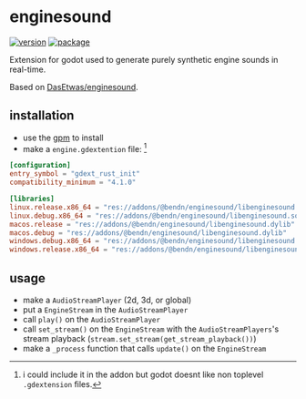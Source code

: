 # enginesound

[![version](https://img.shields.io/badge/4.1+-blue?logo=godot-engine&logoColor=white&label=godot&style=for-the-badge)](https://godotengine.org "Made with godot")
[![package](https://img.shields.io/npm/v/@bendn/enginesound?label=version&style=for-the-badge)](https://www.npmjs.com/package/@bendn/enginesound)

Extension for godot used to generate purely synthetic engine sounds in real-time.

Based on [DasEtwas/enginesound](https://github.com/DasEtwas/enginesound).

## installation

- use the [gpm](https://github.com/godot-package-manager/cli) to install
- make a `engine.gdextention` file: [^1]
```toml
[configuration]
entry_symbol = "gdext_rust_init"
compatibility_minimum = "4.1.0"

[libraries]
linux.release.x86_64 = "res://addons/@bendn/enginesound/libenginesound.so"
linux.debug.x86_64 = "res://addons/@bendn/enginesound/libenginesound.so"
macos.release = "res://addons/@bendn/enginesound/libenginesound.dylib"
macos.debug = "res://addons/@bendn/enginesound/libenginesound.dylib"
windows.debug.x86_64 = "res://addons/@bendn/enginesound/libenginesound.dll"
windows.release.x86_64 = "res://addons/@bendn/enginesound/libenginesound.dll"
```

[^1]: i could include it in the addon but godot doesnt like non toplevel `.gdextension` files.

## usage

- make a `AudioStreamPlayer` (2d, 3d, or global)
- put a `EngineStream` in the `AudioStreamPlayer`
- call `play()` on the `AudioStreamPlayer`
- call `set_stream()` on the `EngineStream` with the `AudioStreamPlayers`'s stream playback (`stream.set_stream(get_stream_playback())`)
- make a `_process` function that calls `update()` on the `EngineStream`
